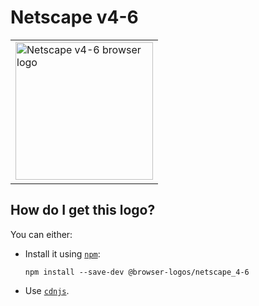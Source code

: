 # Netscape v4-6

<table>
    <tr height=230>
        <td>
            <a href="https://github.com/alrra/browser-logos/tree/547ac0bcb714a167efd30103e835f78951f655e3/src/archive/netscape_4-6">
                <img width=220 src="https://raw.githubusercontent.com/alrra/browser-logos/547ac0bcb714a167efd30103e835f78951f655e3/src/archive/netscape_4-6/netscape_4-6.svg?sanitize=true" alt="Netscape v4-6 browser logo">
            </a>
        </td>
    </tr>
</table>

## How do I get this logo?

You can either:

* Install it using [`npm`][npm]:

  `npm install --save-dev @browser-logos/netscape_4-6`

* Use [`cdnjs`][cdnjs].

<!-- Link labels: -->

[cdnjs]: https://cdnjs.com/libraries/browser-logos
[npm]: https://www.npmjs.com/
